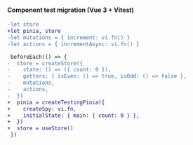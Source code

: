 #### Component test migration (Vue 3 + Vitest)


```diff
-let store
+let pinia, store
-let mutations = { increment: vi.fn() }
-let actions = { incrementAsync: vi.fn() }
```

```diff
 beforeEach(() => {
-  store = createStore({
-    state: () => ({ count: 0 }),
-    getters: { isEven: () => true, isOdd: () => false },
-    mutations,
-    actions,
-  })
+  pinia = createTestingPinia({
+    createSpy: vi.fn,
+    initialState: { main: { count: 0 } },
+  })
+  store = useStore()
 })
```


<aside class="notes">
</aside>
